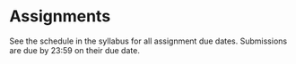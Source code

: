 # Assignments

See the schedule in the syllabus for all assignment due dates. Submissions are due by 23:59 on their due date.